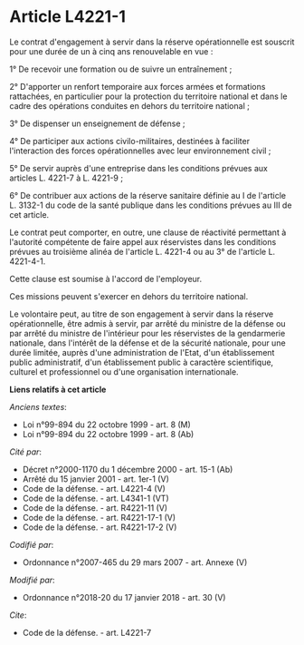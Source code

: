 # Article L4221-1

Le contrat d'engagement à servir dans la réserve opérationnelle est souscrit pour une durée de un à cinq ans renouvelable en
vue :

1° De recevoir une formation ou de suivre un entraînement ;

2° D'apporter un renfort temporaire aux forces armées et formations rattachées, en particulier pour la protection du
territoire national et dans le cadre des opérations conduites en dehors du territoire national ;

3° De dispenser un enseignement de défense ;

4° De participer aux actions civilo-militaires, destinées à faciliter l'interaction des forces opérationnelles avec leur
environnement civil ;

5° De servir auprès d'une entreprise dans les conditions prévues aux articles L. 4221-7 à L. 4221-9 ;

6° De contribuer aux actions de la réserve sanitaire définie au I de l'article L. 3132-1 du code de la santé publique dans
les conditions prévues au III de cet article.

Le contrat peut comporter, en outre, une clause de réactivité permettant à l'autorité compétente de faire appel aux
réservistes dans les conditions prévues au troisième alinéa de l'article L. 4221-4 ou au 3° de l'article L. 4221-4-1. 

Cette clause est soumise à l'accord de l'employeur.

Ces missions peuvent s'exercer en dehors du territoire national.

Le volontaire peut, au titre de son engagement à servir dans la réserve opérationnelle, être admis à servir, par arrêté du
ministre de la défense ou par arrêté du ministre de l'intérieur pour les réservistes de la gendarmerie nationale, dans
l'intérêt de la défense et de la sécurité nationale, pour une durée limitée, auprès d'une administration de l'Etat, d'un
établissement public administratif, d'un établissement public à caractère scientifique, culturel et professionnel ou d'une
organisation internationale.

**Liens relatifs à cet article**

_Anciens textes_:

  - Loi n°99-894 du 22 octobre 1999 - art. 8 (M)
  - Loi n°99-894 du 22 octobre 1999 - art. 8 (Ab)

_Cité par_:

  - Décret n°2000-1170 du 1 décembre 2000 - art. 15-1 (Ab)
  - Arrêté du 15 janvier 2001 - art. 1er-1 (V)
  - Code de la défense. - art. L4221-4 (V)
  - Code de la défense. - art. L4341-1 (VT)
  - Code de la défense. - art. R4221-11 (V)
  - Code de la défense. - art. R4221-17-1 (V)
  - Code de la défense. - art. R4221-17-2 (V)

_Codifié par_:

  - Ordonnance n°2007-465 du 29 mars 2007 - art. Annexe (V)

_Modifié par_:

  - Ordonnance n°2018-20 du 17 janvier 2018 - art. 30 (V)

_Cite_:

  - Code de la défense. - art. L4221-7
